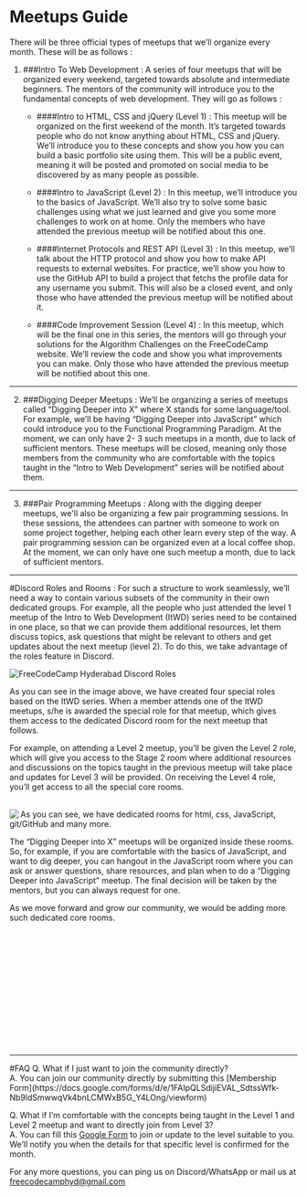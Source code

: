 # Meetups Guide

There will be three official types of meetups that we’ll organize every month. These will be as follows :
	
1. ###Intro To Web Development : 
  A series of four meetups that will be organized every weekend, targeted towards absolute and intermediate beginners. The mentors of the community will introduce you to the fundamental concepts of web development. They will go as follows : 

    * ####Intro to HTML, CSS and jQuery (Level 1) : 
    This meetup will be organized on the first weekend of the month. It’s targeted towards people who do not know anything about HTML, CSS and jQuery. We’ll introduce you to these concepts and show you how you can build a basic portfolio site using them. This will be a public event, meaning it will be posted and promoted on social media to be discovered by as many people as possible. 

    * ####Intro to JavaScript (Level 2) : 
      In this meetup, we’ll introduce you to the basics of JavaScript. We’ll also try to solve some basic challenges using what we just learned and give you some more challenges to work on at home. Only the members who have attended the previous meetup will be notified about this one. 

    * ####Internet Protocols and REST API (Level 3) : 
      In this meetup, we’ll talk about the HTTP protocol and show you how to make API requests to external websites. For practice, we’ll show you how to use the GitHub API to build a project that fetchs the profile data for any username you submit. This will also be a closed event, and only those who have attended the previous meetup will be notified about it. 
      
    * ####Code Improvement Session (Level 4) : 
      In this meetup, which will be the final one in this series, the mentors will go through your solutions for the Algorithm Challenges on the FreeCodeCamp website. We’ll review the code and show you what improvements you can make. Only those who have attended the previous meetup will be notified about this one.
  
  <hr>

2. ###Digging Deeper Meetups : 
  We’ll be organizing a series of meetups called “Digging Deeper into X” where X stands for some language/tool. For example, we’ll  be having “Digging Deeper into JavaScript” which could introduce you to the Functional Programming Paradigm. At the moment, we can only have 2- 3 such meetups in a month, due to lack of sufficient mentors. These meetups will be closed, meaning only those members from the community who are comfortable with the topics taught in the “Intro to Web Development” series will be notified about them.
<hr>

3. ###Pair Programming Meetups : 
  Along with the digging deeper meetups, we'll also be organizing a few pair programming sessions. In these sessions, the attendees can partner with someone to work on some project together, helping each other learn every step of the way. A pair programming session can be organized even at a local coffee shop. At the moment, we can only have one such meetup a month, due to lack of sufficient mentors.
<hr>

#Discord Roles and Rooms : 
For such a structure to work seamlessly, we’ll need a way to contain various subsets of the community in their own dedicated groups. For example, all the people who just attended the level 1 meetup of the Intro to Web Development (ItWD) series need to be contained in one place, so that we can provide them additional resources, let them discuss topics, ask questions that might be relevant to others and get updates about the next meetup (level 2). To do this, we take advantage of the roles feature in Discord. 

![FreeCodeCamp Hyderabad Discord Roles](https://cloud.githubusercontent.com/assets/6577624/17297130/007769bc-5822-11e6-8be0-ab2365db584f.png)

As you can see in the image above, we have created four special roles based on the ItWD series. When a member attends one of the ItWD meetups, s/he is awarded the special role for that meetup, which gives them access to the dedicated Discord room for the next meetup that follows. 

For example, on attending a Level 2 meetup, you’ll be given the Level 2 role, which will give you access to the Stage 2 room where additional resources and discussions on the topics taught in the previous meetup will take place and updates for Level 3 will be provided. On receiving the Level 4 role, you’ll get access to all the special core rooms.

<br>

<img align="left" src="https://cloud.githubusercontent.com/assets/6577624/17297265/8e77e03e-5822-11e6-9887-593699233302.png"/>
As you can see, we have dedicated rooms for html, css, JavaScript, git/GitHub and many more. 

The “Digging Deeper into X” meetups will be organized inside these rooms. So, for example, if you are comfortable with the basics of JavaScript, and want to dig deeper, you can hangout in the JavaScript room where you can ask or answer questions, share resources, and plan when to do a “Digging Deeper into JavaScript” meetup. The final decision will be taken by the mentors, but you can always request for one.

As we move forward and grow our community, we would be adding more such dedicated core rooms. 

<br><br><br><br><br><br><br><br><br><br><br><br>
<hr>
#FAQ 
Q. What if I just want to join the community directly? <br>
A. You can join our community directly by submitting this [Membership Form](https://docs.google.com/forms/d/e/1FAIpQLSdijiEVAL_SdtssWfk-Nb9ldSmwwqVk4bnLCMWxB5G_Y4LOng/viewform)

Q. What if I’m comfortable with the concepts being taught in the Level 1 and Level 2 meetup and want to directly join from Level 3? <br>
A. You can fill this [Google Form](https://goo.gl/qT0txT) to join or update to the level suitable to you. We’ll notify you when the details for that specific level is confirmed for the month. 


For any more questions, you can ping us on Discord/WhatsApp or mail us at freecodecamphyd@gmail.com
